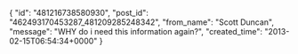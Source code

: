  {
   "id": "481216738580930",
   "post_id": "462493170453287_481209285248342",
   "from_name": "Scott Duncan",
   "message": "WHY do i need this information again?",
   "created_time": "2013-02-15T06:54:34+0000"
 }
